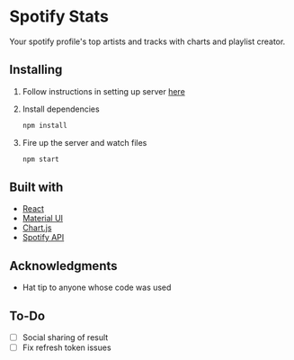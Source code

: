 # Spotify Stats

Your spotify profile's top artists and tracks with charts and playlist creator.

## Installing

1. Follow instructions in setting up server [here](https://github.com/sorxrob/spotify-stats-server)

2. Install dependencies

   ```bash
   npm install
   ```

3. Fire up the server and watch files

   ```bash
   npm start
   ```

## Built with

- [React](https://reactjs.org/)
- [Material UI](https://material-ui.com/)
- [Chart.js](https://www.chartjs.org/)
- [Spotify API](https://developer.spotify.com/documentation/web-api/)

## Acknowledgments

* Hat tip to anyone whose code was used

## To-Do

- [ ] Social sharing of result
- [ ] Fix refresh token issues